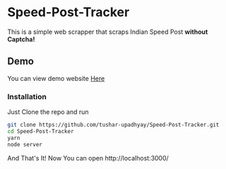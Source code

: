 # Speed-Post-Tracker
This is a simple web scrapper that scraps Indian Speed Post <b>without Captcha!</b>
## Demo
You can view demo website <a href="https://speedposttrack.herokuapp.com" >Here</a>
### Installation 
Just Clone the repo and run 
```bash 
git clone https://github.com/tushar-upadhyay/Speed-Post-Tracker.git
cd Speed-Post-Tracker
yarn 
node server
```
And That's It! Now You can open http://localhost:3000/
